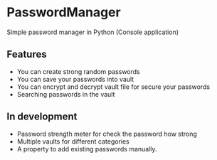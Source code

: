 # PasswordManager
Simple password manager in Python (Console application)

## Features 
- You can create strong random passwords
- You can save your passwords into vault
- You can encrypt and decrypt vault file for secure your passwords
- Searching passwords in the vault

## In development
- Password strength meter for check the password how strong
- Multiple vaults for different categories
- A property to add existing passwords manually.
